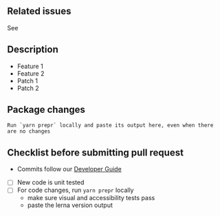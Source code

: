 <!--
  ### IMPORTANT SECURITY NOTE ###

  When opening pull requests, be sure NOT to include any private or personal
  information such as secrets, passwords, or any source code that involves
  data retrieval.

  Also, do not include links to sites on staging.
-->

## Related issues

See <!-- put issue number here, or delete this section -->

## Description

<!-- 'Description' section is optional -->

- Feature 1
- Feature 2
- Patch 1
- Patch 2

## Package changes

```
Run `yarn prepr` locally and paste its output here, even when there are no changes
```

## Checklist before submitting pull request

- Commits follow our [Developer Guide](https://github.com/telus/tds-community/blob/chore/template-hints/.github/CONTRIBUTING.md)
- [ ] New code is unit tested
- [ ] For code changes, run `yarn prepr` locally
  - make sure visual and accessibility tests pass
  - paste the lerna version output
